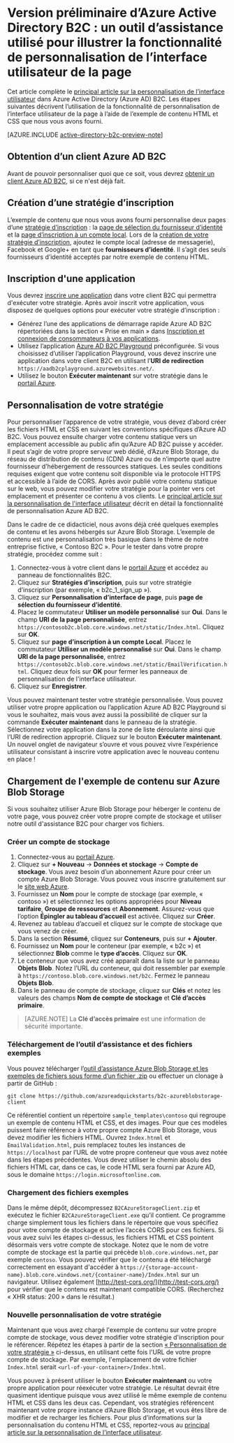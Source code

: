 <properties
	pageTitle="Version préliminaire d’Azure Active Directory B2C : outil d’assistance de personnalisation d’interface de page | Microsoft Azure"
	description="Un outil d’assistance est utilisé pour illustrer la fonctionnalité de personnalisation de la Page Interface utilisateur dans Active Directory B2C"
	services="active-directory-b2c"
	documentationCenter=""
	authors="swkrish"
	manager="msmbaldwin"
	editor="bryanla"/>

<tags
	ms.service="active-directory-b2c"
	ms.workload="identity"
	ms.tgt_pltfrm="na"
	ms.devlang="na"
	ms.topic="article"
	ms.date="03/15/2016"
	ms.author="swkrish"/>

# Version préliminaire d’Azure Active Directory B2C : un outil d’assistance utilisé pour illustrer la fonctionnalité de personnalisation de l’interface utilisateur de la page

Cet article complète le [principal article sur la personnalisation de l’interface utilisateur](active-directory-b2c-reference-ui-customization.md) dans Azure Active Directory (Azure AD) B2C. Les étapes suivantes décrivent l’utilisation de la fonctionnalité de personnalisation de l’interface utilisateur de la page à l’aide de l’exemple de contenu HTML et CSS que nous vous avons fourni.

[AZURE.INCLUDE [active-directory-b2c-preview-note](../../includes/active-directory-b2c-preview-note.md)]

## Obtention d’un client Azure AD B2C

Avant de pouvoir personnaliser quoi que ce soit, vous devrez [obtenir un client Azure AD B2C](active-directory-b2c-get-started.md), si ce n'est déjà fait.

## Création d’une stratégie d’inscription

L’exemple de contenu que nous vous avons fourni personnalise deux pages d’une [stratégie d’inscription](active-directory-b2c-reference-policies.md#how-to-create-a-sign-up-policy) : la [page de sélection du fournisseur d’identité](active-directory-b2c-reference-ui-customization.md#identity-provider-selection-page) et la [page d’inscription à un compte local](active-directory-b2c-reference-ui-customization.md#local-account-sign-up-page). Lors de la [création de votre stratégie d’inscription](active-directory-b2c-reference-policies.md#how-to-create-a-sign-up-policy), ajoutez le compte local (adresse de messagerie), Facebook et Google+ en tant que **fournisseurs d’identité**. Il s’agit des seuls fournisseurs d’identité acceptés par notre exemple de contenu HTML.

## Inscription d'une application

Vous devrez [inscrire une application](active-directory-b2c-app-registration.md) dans votre client B2C qui permettra d'exécuter votre stratégie. Après avoir inscrit votre application, vous disposez de quelques options pour exécuter votre stratégie d’inscription :

- Générez l’une des applications de démarrage rapide Azure AD B2C répertoriées dans la section « Prise en main » dans [Inscription et connexion de consommateurs à vos applications](active-directory-b2c-overview.md#getting-started).
- Utilisez l’application [Azure AD B2C Playground](https://aadb2cplayground.azurewebsites.net) préconfigurée. Si vous choisissez d’utiliser l’application Playground, vous devez inscrire une application dans votre client B2C en utilisant l’**URI de redirection** `https://aadb2cplayground.azurewebsites.net/`.
- Utilisez le bouton **Exécuter maintenant** sur votre stratégie dans le [portail Azure](https://portal.azure.com/).

## Personnalisation de votre stratégie

Pour personnaliser l’apparence de votre stratégie, vous devez d’abord créer les fichiers HTML et CSS en suivant les conventions spécifiques d’Azure AD B2C. Vous pouvez ensuite charger votre contenu statique vers un emplacement accessible au public afin qu’Azure AD B2C puisse y accéder. Il peut s’agir de votre propre serveur web dédié, d’Azure Blob Storage, du réseau de distribution de contenu (CDN) Azure ou de n’importe quel autre fournisseur d’hébergement de ressources statiques. Les seules conditions requises exigent que votre contenu soit disponible via le protocole HTTPS et accessible à l’aide de CORS. Après avoir publié votre contenu statique sur le web, vous pouvez modifier votre stratégie pour la pointer vers cet emplacement et présenter ce contenu à vos clients. Le [principal article sur la personnalisation de l'interface utilisateur](active-directory-b2c-reference-ui-customization.md) décrit en détail la fonctionnalité de personnalisation Azure AD B2C.

Dans le cadre de ce didacticiel, nous avons déjà créé quelques exemples de contenu et les avons hébergés sur Azure Blob Storage. L’exemple de contenu est une personnalisation très basique dans le thème de notre entreprise fictive, « Contoso B2C ». Pour le tester dans votre propre stratégie, procédez comme suit :

1. Connectez-vous à votre client dans le [portail Azure](https://portal.azure.com/) et accédez au panneau de fonctionnalités B2C.
2. Cliquez sur **Stratégies d’inscription**, puis sur votre stratégie d’inscription (par exemple, « b2c\_1\_sign\_up »).
3. Cliquez sur **Personnalisation d’interface de page**, puis **page de sélection du fournisseur d’identité**.
4. Placez le commutateur **Utiliser un modèle personnalisé** sur **Oui**. Dans le champ **URI de la page personnalisée**, entrez `https://contosob2c.blob.core.windows.net/static/Index.html`. Cliquez sur **OK**.
5. Cliquez sur **page d’inscription à un compte Local**. Placez le commutateur **Utiliser un modèle personnalisé** sur **Oui**. Dans le champ **URI de la page personnalisée**, entrez `https://contosob2c.blob.core.windows.net/static/EmailVerification.html`. Cliquez deux fois sur **OK** pour fermer les panneaux de personnalisation de l'interface utilisateur.
6. Cliquez sur **Enregistrer**.

Vous pouvez maintenant tester votre stratégie personnalisée. Vous pouvez utiliser votre propre application ou l’application Azure AD B2C Playground si vous le souhaitez, mais vous avez aussi la possibilité de cliquer sur la commande **Exécuter maintenant** dans le panneau de la stratégie. Sélectionnez votre application dans la zone de liste déroulante ainsi que l’URI de redirection approprié. Cliquez sur le bouton **Exécuter maintenant**. Un nouvel onglet de navigateur s’ouvre et vous pouvez vivre l’expérience utilisateur consistant à inscrire votre application avec le nouveau contenu en place !

## Chargement de l'exemple de contenu sur Azure Blob Storage

Si vous souhaitez utiliser Azure Blob Storage pour héberger le contenu de votre page, vous pouvez créer votre propre compte de stockage et utiliser notre outil d'assistance B2C pour charger vos fichiers.

### Créer un compte de stockage

1. Connectez-vous au [portail Azure](https://portal.azure.com/).
2. Cliquez sur **+ Nouveau** -> **Données et stockage** -> **Compte de stockage**. Vous avez besoin d’un abonnement Azure pour créer un compte Azure Blob Storage. Vous pouvez vous inscrire gratuitement sur le [site web Azure](https://azure.microsoft.com/pricing/free-trial/).
3. Fournissez un **Nom** pour le compte de stockage (par exemple, « contoso ») et sélectionnez les options appropriées pour **Niveau tarifaire**, **Groupe de ressources** et **Abonnement**. Assurez-vous que l’option **Épingler au tableau d’accueil** est activée. Cliquez sur **Créer**.
4. Revenez au tableau d’accueil et cliquez sur le compte de stockage que vous venez de créer.
5. Dans la section **Résumé**, cliquez sur **Conteneurs**, puis sur **+ Ajouter**.
6. Fournissez un **Nom** pour le conteneur (par exemple, « b2c ») et sélectionnez **Blob** comme le **type d’accès**. Cliquez sur **OK**.
7. Le conteneur que vous avez créé apparaît dans la liste sur le panneau **Objets Blob**. Notez l’URL du conteneur, qui doit ressembler par exemple à `https://contoso.blob.core.windows.net/b2c`. Fermez le panneau **Objets Blob**.
8. Dans le panneau de compte de stockage, cliquez sur **Clés** et notez les valeurs des champs **Nom de compte de stockage** et **Clé d’accès primaire**.

> [AZURE.NOTE]
	La **Clé d’accès primaire** est une information de sécurité importante.

### Téléchargement de l’outil d’assistance et des fichiers exemples

Vous pouvez télécharger l’[outil d’assistance Azure Blob Storage et les exemples de fichiers sous forme d’un fichier .zip](https://github.com/azureadquickstarts/b2c-azureblobstorage-client/archive/master.zip) ou effectuer un clonage à partir de GitHub :

```
git clone https://github.com/azureadquickstarts/b2c-azureblobstorage-client
```

Ce référentiel contient un répertoire `sample_templates\contoso` qui regroupe un exemple de contenu HTML et CSS, et des images. Pour que ces modèles puissent faire référence à votre propre compte Azure Blob Storage, vous devez modifier les fichiers HTML. Ouvrez `Index.htnml` et `EmailValidation.html`, puis remplacez toutes les instances de `https://localhost` par l’URL de votre propre conteneur que vous avez notée dans les étapes précédentes. Vous devez utiliser le chemin absolu des fichiers HTML car, dans ce cas, le code HTML sera fourni par Azure AD, sous le domaine `https://login.microsoftonline.com`.

### Chargement des fichiers exemples

Dans le même dépôt, décompressez `B2CAzureStorageClient.zip` et exécutez le fichier `B2CAzureStorageClient.exe` qu’il contient. Ce programme charge simplement tous les fichiers dans le répertoire que vous spécifiez pour votre compte de stockage et active l’accès CORS pour ces fichiers. Si vous avez suivi les étapes ci-dessus, les fichiers HTML et CSS pointent désormais vers votre compte de stockage. Notez que le nom de votre compte de stockage est la partie qui précède `blob.core.windows.net`, par exemple `contoso`. Vous pouvez vérifier que le contenu a été téléchargé correctement en essayant d'accéder à `https://{storage-account-name}.blob.core.windows.net/{container-name}/Index.html` sur un navigateur. Utilisez également [http://test-cors.org/](http://test-cors.org/) pour vérifier que le contenu est maintenant compatible CORS. (Recherchez « XHR status: 200 » dans le résultat.)

### Nouvelle personnalisation de votre stratégie

Maintenant que vous avez chargé l'exemple de contenu sur votre propre compte de stockage, vous devez modifier votre stratégie d'inscription pour le référencer. Répétez les étapes à partir de la section [« Personnalisation de votre stratégie »](#customize-your-policy) ci-dessus, en utilisant cette fois l'URL de votre propre compte de stockage. Par exemple, l'emplacement de votre fichier `Index.html` serait `<url-of-your-container>/Index.html`.

Vous pouvez à présent utiliser le bouton **Exécuter maintenant** ou votre propre application pour réexécuter votre stratégie. Le résultat devrait être quasiment identique puisque vous avez utilisé le même exemple de contenu HTML et CSS dans les deux cas. Cependant, vos stratégies référencent maintenant votre propre instance d’Azure Blob Storage, et vous êtes libre de modifier et de recharger les fichiers. Pour plus d’informations sur la personnalisation du contenu HTML et CSS, reportez-vous au [principal article sur la personnalisation de l’interface utilisateur](active-directory-b2c-reference-ui-customization.md).

<!-----HONumber=AcomDC_0316_2016-->